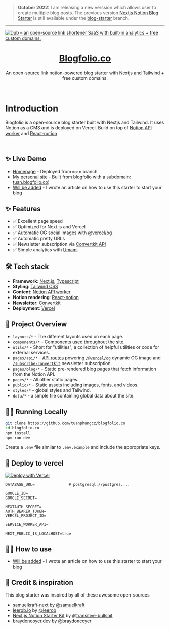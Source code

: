 > **October 2022:** I am releasing a new verssion which allows user to create multiple blog posts. The previous version [Nextjs Notion Blog Starter](https://github.com/tuanphungcz/blogfolio.co/tree/blog-starter) is still available under the [blog-starter](https://github.com/tuanphungcz/blogfolio.co) branch.

---

<a href="https://blogfolio.co">
  <img alt="Dub – an open-source link shortener SaaS with built-in analytics + free custom domains." src="https://blogfolio.co/preview/v1.jpg">
  <h1 align="center">Blogfolio.co</h1>
</a>

<p align="center">
  An open-source link notion-powered blog starter with Nextjs and Tailwind + free custom domains.
</p>

<br/>

# Introduction

Blogfolio is a open-source blog starter built with Nextjs and Tailwind. It uses Notion as a CMS and is deployed on Vercel. Build on top of [Notion API worker](https://github.com/splitbee/notion-api-worker) and [React-notion](https://github.com/splitbee/react-notion)

<br/>

## ✨ Live Demo

- [Homepage](https://blogfolio.co/) - Deployed from `main` branch
- [My personal site](https://phung.io) - Built from blogfolio with a subdomain: [tuan.blogfolio.co](https://tuan.blogfolio.co))
- [Will be added]() - I wrote an article on how to use this starter to start your blog

## ✨ Features

- ✅ Excellent page speed
- ✅ Optimized for Next.js and Vercel
- ✅ Automatic OG social images with [@vercel/og](https://github.com/vercel/og-image)
- ✅ Automatic pretty URLs
- ✅ Newsletter subscription via [Convertkit API](https://github.com/tuanphungcz/nextjs-notion-blog-starter/blob/main/pages/api/subscribe-convertkit.tsx)
- ✅ Simple analytics with [Umami](https://github.com/umami-software/umami)

## 🛠 Tech stack

- **Framework**: [Next.js](https://nextjs.org/), [Typescript](https://www.typescriptlang.org/)
- **Styling**: [Tailwind CSS](https://tailwindcss.com/)
- **Content**: [Notion API worker](https://github.com/splitbee/notion-api-worker)
- **Notion rendering**: [React-notion](https://github.com/splitbee/react-notion)
- **Newsletter**: [Convertkit](https://convertkit.com/)
- **Deployment**: [Vercel](https://vercel.com)

## 📕 Project Overview

- `layouts/*` - The different layouts used on each page.
- `components/*` - Components used throughout the site.
- `utils/*` - Short for "utilities", a collection of helpful utilities or code for external services.
- `pages/api/*` - [API routes](https://nextjs.org/docs/api-routes/introduction) powering [`/@vercel/og`](https://github.com/vercel/og-image) dynamic OG image and [`/subscribe-convertkit`](https://github.com/tuanphungcz/nextjs-notion-blog-starter/blob/main/pages/api/subscribe-convertkit.tsx) newsletter subscription.
- `pages/blog/*` - Static pre-rendered blog pages that fetch information from the Notion API.
- `pages/*` - All other static pages.
- `public/*` - Static assets including images, fonts, and videos.
- `styles/*` - global styles and Tailwind.
- `data/*` - a simple file containing global data about the site.

## 🏃‍♂️ Running Locally

```bash
git clone https://github.com/tuanphungcz/blogfolio.co
cd blogfolio.co
npm install
npm run dev
```

Create a `.env` file similar to `.env.example` and include the appropriate keys.

## 🚀 Deploy to vercel

[![Deploy with Vercel](https://vercel.com/button)](https://vercel.com/new/clone?repository-url=https%3A%2F%2Fgithub.com%2Fvercel%2Fnext.js%2Ftree%2Fcanary%2Fexamples%2Fhello-world&env=DATABASE_URL,GOOGLE_ID,GOOGLE_SECRET,NEXTAUTH_SECRET,AUTH_BEARER_TOKEN,VERCEL_PROJECT_ID,SERVICE_WORKER_API,NEXT_PUBLIC_IS_LOCALHOST)

```
DATABASE_URL=               # postgresql://postgres....

GOOGLE_ID=
GOOGLE_SECRET=

NEXTAUTH_SECRET=
AUTH_BEARER_TOKEN=
VERCEL_PROJECT_ID=

SERVICE_WORKER_API=

NEXT_PUBLIC_IS_LOCALHOST=true

```

## 💁‍♀️ How to use

- [Will be added]() - I wrote an article on how to use this starter to start your blog

## 📝 Credit & inspiration

This blog starter was inspired by all of these awesome open-sources

- [samuelkraft-next](https://github.com/samuelkraft/samuelkraft-next) by [@samuelkraft](https://github.com/samuelkraft)
- [leerob.io](https://github.com/leerob/leerob.io) by [@leerob](https://github.com/leerob)
- [Next.js Notion Starter Kit](https://github.com/transitive-bullshit/nextjs-notion-starter-kit) by [@transitive-bullshit](https://github.com/transitive-bullshit)
- [braydoncoyer.dev](https://github.com/braydoncoyer/braydoncoyer.dev) by [@braydoncoyer](https://github.com/braydoncoyer/braydoncoyer)
